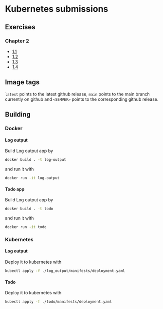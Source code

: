 # Kubernetes submissions

## Exercises

### Chapter 2
* [1.1](https://github.com/iritmaximus/devops-with-kubernetes/tree/1.1.0)
* [1.2](https://github.com/iritmaximus/devops-with-kubernetes/tree/1.2.0)
* [1.3](https://github.com/iritmaximus/devops-with-kubernetes/tree/1.3.0)
* [1.4](https://github.com/iritmaximus/devops-with-kubernetes/tree/1.4.0)

## Image tags
`latest` points to the latest github release, `main` points to the main branch currently on github and 
`<SEMVER>` points to the corresponding github release.

## Building
### Docker
#### Log output
Build Log output app by 
```bash
docker build . -t log-output
```

and run it with

```bash
docker run -it log-output
```

#### Todo app
Build Log output app by 
```bash
docker build . -t todo
```

and run it with

```bash
docker run -it todo
```


### Kubernetes
#### Log output
Deploy it to kubernetes with 
```bash
kubectl apply -f ./log_output/manifests/deployment.yaml
```

#### Todo
Deploy it to kubernetes with 
```bash
kubectl apply -f ./todo/manifests/deployment.yaml
```
